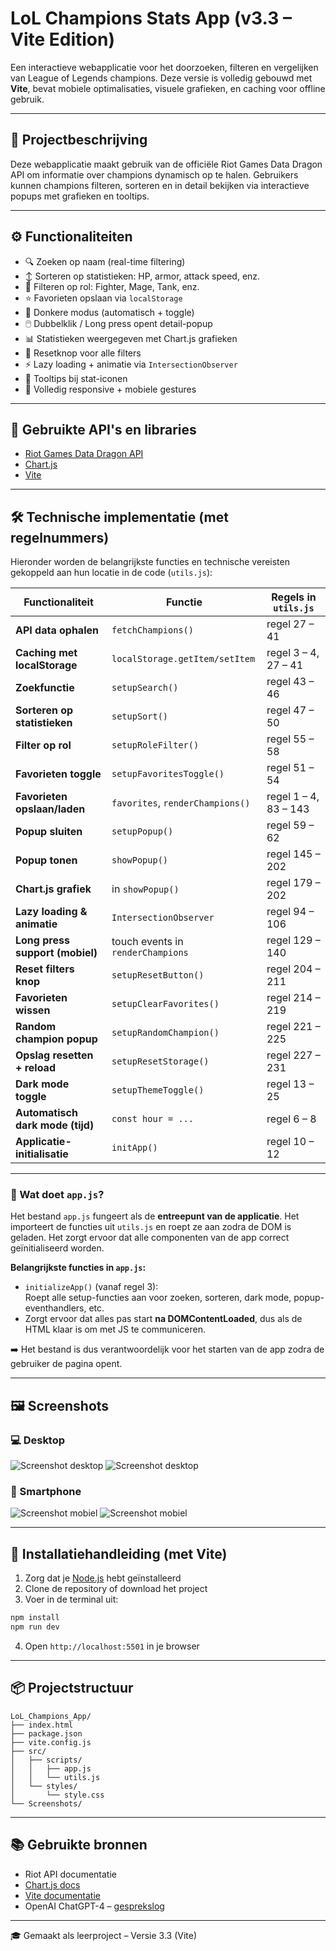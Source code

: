 # LoL Champions Stats App (v3.3 – Vite Edition)

Een interactieve webapplicatie voor het doorzoeken, filteren en vergelijken van League of Legends champions. Deze versie is volledig gebouwd met **Vite**, bevat mobiele optimalisaties, visuele grafieken, en caching voor offline gebruik.

---

## 📖 Projectbeschrijving

Deze webapplicatie maakt gebruik van de officiële Riot Games Data Dragon API om informatie over champions dynamisch op te halen. Gebruikers kunnen champions filteren, sorteren en in detail bekijken via interactieve popups met grafieken en tooltips.

---

## ⚙️ Functionaliteiten

- 🔍 Zoeken op naam (real-time filtering)
- ↕️ Sorteren op statistieken: HP, armor, attack speed, enz.
- 🧙 Filteren op rol: Fighter, Mage, Tank, enz.
- ⭐ Favorieten opslaan via `localStorage`
- 🌙 Donkere modus (automatisch + toggle)
- 🖱️ Dubbelklik / Long press opent detail-popup
- 📊 Statistieken weergegeven met Chart.js grafieken
- 🔄 Resetknop voor alle filters
- ⚡ Lazy loading + animatie via `IntersectionObserver`
- 🧠 Tooltips bij stat-iconen
- 📱 Volledig responsive + mobiele gestures

---

## 🔗 Gebruikte API's en libraries

- [Riot Games Data Dragon API](https://developer.riotgames.com/docs/lol#data-dragon)
- [Chart.js](https://www.chartjs.org/)
- [Vite](https://vitejs.dev/) 

---

## 🛠️ Technische implementatie (met regelnummers)

Hieronder worden de belangrijkste functies en technische vereisten gekoppeld aan hun locatie in de code (`utils.js`):

| Functionaliteit                     | Functie                           | Regels in `utils.js` |
|------------------------------------|-----------------------------------|-----------------------|
| **API data ophalen**               | `fetchChampions()`                | regel 27 – 41         |
| **Caching met localStorage**       | `localStorage.getItem/setItem`    | regel 3 – 4, 27 – 41  |
| **Zoekfunctie**                    | `setupSearch()`                   | regel 43 – 46         |
| **Sorteren op statistieken**       | `setupSort()`                     | regel 47 – 50         |
| **Filter op rol**                  | `setupRoleFilter()`               | regel 55 – 58         |
| **Favorieten toggle**             | `setupFavoritesToggle()`         | regel 51 – 54         |
| **Favorieten opslaan/laden**       | `favorites`, `renderChampions()`  | regel 1 – 4, 83 – 143 |
| **Popup sluiten**                  | `setupPopup()`                    | regel 59 – 62         |
| **Popup tonen**                    | `showPopup()`                     | regel 145 – 202       |
| **Chart.js grafiek**               | in `showPopup()`                  | regel 179 – 202       |
| **Lazy loading & animatie**        | `IntersectionObserver`            | regel 94 – 106        |
| **Long press support (mobiel)**    | touch events in `renderChampions` | regel 129 – 140       |
| **Reset filters knop**             | `setupResetButton()`              | regel 204 – 211       |
| **Favorieten wissen**              | `setupClearFavorites()`           | regel 214 – 219       |
| **Random champion popup**          | `setupRandomChampion()`           | regel 221 – 225       |
| **Opslag resetten + reload**       | `setupResetStorage()`             | regel 227 – 231       |
| **Dark mode toggle**               | `setupThemeToggle()`              | regel 13 – 25         |
| **Automatisch dark mode (tijd)**   | `const hour = ...`                | regel 6 – 8           |
| **Applicatie-initialisatie**       | `initApp()`                       | regel 10 – 12         |

---

### 🧠 Wat doet `app.js`?

Het bestand `app.js` fungeert als de **entreepunt van de applicatie**. Het importeert de functies uit `utils.js` en roept ze aan zodra de DOM is geladen. Het zorgt ervoor dat alle componenten van de app correct geïnitialiseerd worden.

**Belangrijkste functies in `app.js`:**

- `initializeApp()` (vanaf regel 3):  
  Roept alle setup-functies aan voor zoeken, sorteren, dark mode, popup-eventhandlers, etc.
- Zorgt ervoor dat alles pas start **na DOMContentLoaded**, dus als de HTML klaar is om met JS te communiceren.

➡️ Het bestand is dus verantwoordelijk voor het starten van de app zodra de gebruiker de pagina opent.

---

## 🖼️ Screenshots

### 💻 Desktop

![Screenshot desktop](./Screenshots/Screenshot%201.png)
![Screenshot desktop](./Screenshots/Screenshot%202.png)

### 📱 Smartphone

![Screenshot mobiel](./Screenshots/Screenshot%201%20-%20Smartphone.png)
![Screenshot mobiel](./Screenshots/Screenshot%202%20-%20Smartphone.png)

---

## 🚀 Installatiehandleiding (met Vite)

1. Zorg dat je [Node.js](https://nodejs.org/) hebt geïnstalleerd
2. Clone de repository of download het project
3. Voer in de terminal uit:

```bash
npm install
npm run dev
```

4. Open `http://localhost:5501` in je browser

---

## 📦 Projectstructuur

```
LoL_Champions_App/
├── index.html
├── package.json
├── vite.config.js
├── src/
│   ├── scripts/
│   │   ├── app.js
│   │   └── utils.js
│   └── styles/
│       └── style.css
└── Screenshots/
```

---

## 📚 Gebruikte bronnen

- Riot API documentatie
- [Chart.js docs](https://www.chartjs.org/docs/latest/)
- [Vite documentatie](https://vitejs.dev/guide/)
- OpenAI ChatGPT-4 – [gesprekslog](https://chatgpt.com/share/682d0e44-cdf0-800c-b86e-478cdd87ec9b)  

---

🎓 Gemaakt als leerproject – Versie 3.3 (Vite)
